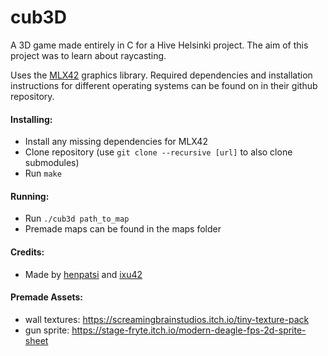 # cub3D

A 3D game made entirely in C for a Hive Helsinki project. The aim of this project was to learn about raycasting.

Uses the [MLX42](https://github.com/codam-coding-college/MLX42) graphics library. Required dependencies and installation instructions for different operating systems can be found on in their github repository.

#### Installing:
 - Install any missing dependencies for MLX42
 - Clone repository (use `git clone --recursive [url]` to also clone submodules)
 - Run `make`

#### Running:
 - Run `./cub3d path_to_map`
 - Premade maps can be found in the maps folder

#### Credits:
 - Made by [henpatsi](https://github.com/henpatsi) and [ixu42](https://github.com/ixu42)

#### Premade Assets:
 - wall textures: https://screamingbrainstudios.itch.io/tiny-texture-pack
 - gun sprite: https://stage-fryte.itch.io/modern-deagle-fps-2d-sprite-sheet
